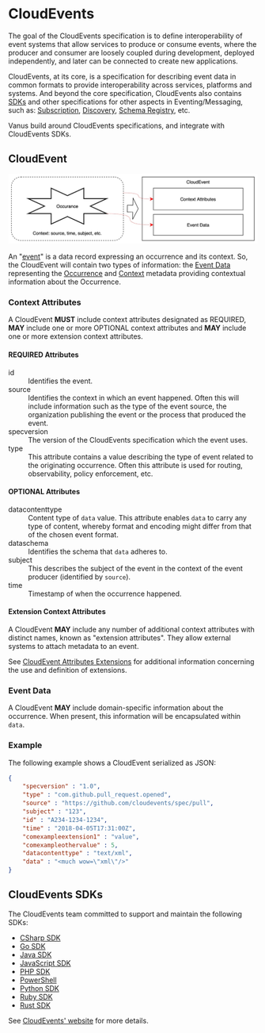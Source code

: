 # CloudEvents

The goal of the CloudEvents specification is to define interoperability of event systems that allow services to produce
or consume events, where the producer and consumer are loosely coupled during development, deployed independently, and
later can be connected to create new applications.

CloudEvents, at its core, is a specification for describing event data in common formats to provide interoperability
across services, platforms and systems. And beyond the core specification, CloudEvents also contains
[SDKs](https://github.com/cloudevents/spec/blob/main/cloudevents/SDK.md) and other specifications for other aspects in
Eventing/Messaging, such as: [Subscription](https://github.com/cloudevents/spec/blob/main/subscriptions/spec.md),
[Discovery](https://github.com/cloudevents/spec/blob/main/discovery/spec.md),
[Schema Registry](https://github.com/cloudevents/spec/blob/main/schemaregistry/spec.md), etc.

Vanus build around CloudEvents specifications, and integrate with CloudEvents SDKs.

## CloudEvent

![CloudEvent](images/cloudevent.jpg)

An "[event](https://github.com/cloudevents/spec/blob/main/cloudevents/spec.md#event)" is a data record expressing an
occurrence and its context. So, the CloudEvent will contain two types of information: the
[Event Data](https://github.com/cloudevents/spec/blob/main/cloudevents/spec.md#event-data) representing the
[Occurrence](https://github.com/cloudevents/spec/blob/main/cloudevents/spec.md#occurrence) and
[Context](https://github.com/cloudevents/spec/blob/main/cloudevents/spec.md#context) metadata providing contextual
information about the Occurrence.

### Context Attributes

A CloudEvent **MUST** include context attributes designated as REQUIRED, **MAY** include one or more OPTIONAL context
attributes and **MAY** include one or more extension context attributes.

#### REQUIRED Attributes

<!-- markdownlint-disable MD033 -->
<dl>
  <dt>id</dt>
  <dd>Identifies the event.</dd>
  <dt>source</dt>
  <dd>
    Identifies the context in which an event happened. Often this will include information such as the type of the event
    source, the organization publishing the event or the process that produced the event.
  </dd>
  <dt>specversion</dt>
  <dd>The version of the CloudEvents specification which the event uses.</dd>
  <dt>type</dt>
  <dd>
    This attribute contains a value describing the type of event related to the originating occurrence. Often this
    attribute is used for routing, observability, policy enforcement, etc.
  </dd>
</dl>
<!-- markdownlint-enable MD033 -->

#### OPTIONAL Attributes

<!-- markdownlint-disable MD033 -->
<dl>
  <dt>datacontenttype</dt>
  <dd>
    Content type of <code>data</code> value. This attribute enables <code>data</code> to carry any type of
    content, whereby format and encoding might differ from that of the chosen event format.
  </dd>
  <dt>dataschema</dt>
  <dd>Identifies the schema that <code>data</code> adheres to.</dd>
  <dt>subject</dt>
  <dd>
    This describes the subject of the event in the context of the event producer (identified by <code>source</code>).
  </dd>
  <dt>time</dt>
  <dd>Timestamp of when the occurrence happened.</dd>
</dl>
<!-- markdownlint-enable MD033 -->

#### Extension Context Attributes

A CloudEvent **MAY** include any number of additional context attributes with distinct names, known as "extension
attributes". They allow external systems to attach metadata to an event.

See [CloudEvent Attributes Extensions](https://github.com/cloudevents/spec/blob/main/cloudevents/primer.md#cloudevent-extension-attributes)
for additional information concerning the use and definition of extensions.

### Event Data

A CloudEvent **MAY** include domain-specific information about the occurrence. When present, this information will be
encapsulated within `data`.

### Example

The following example shows a CloudEvent serialized as JSON:

```json
{
    "specversion" : "1.0",
    "type" : "com.github.pull_request.opened",
    "source" : "https://github.com/cloudevents/spec/pull",
    "subject" : "123",
    "id" : "A234-1234-1234",
    "time" : "2018-04-05T17:31:00Z",
    "comexampleextension1" : "value",
    "comexampleothervalue" : 5,
    "datacontenttype" : "text/xml",
    "data" : "<much wow=\"xml\"/>"
}
```

## CloudEvents SDKs

The CloudEvents team committed to support and maintain the following SDKs:

- [CSharp SDK](https://github.com/cloudevents/sdk-csharp)
- [Go SDK](https://github.com/cloudevents/sdk-go)
- [Java SDK](https://github.com/cloudevents/sdk-java)
- [JavaScript SDK](https://github.com/cloudevents/sdk-javascript)
- [PHP SDK](https://github.com/cloudevents/sdk-php)
- [PowerShell](https://github.com/cloudevents/sdk-powershell)
- [Python SDK](https://github.com/cloudevents/sdk-python)
- [Ruby SDK](https://github.com/cloudevents/sdk-ruby)
- [Rust SDK](https://github.com/cloudevents/sdk-rust)

See [CloudEvents' website](https://cloudevents.io) for more details.
